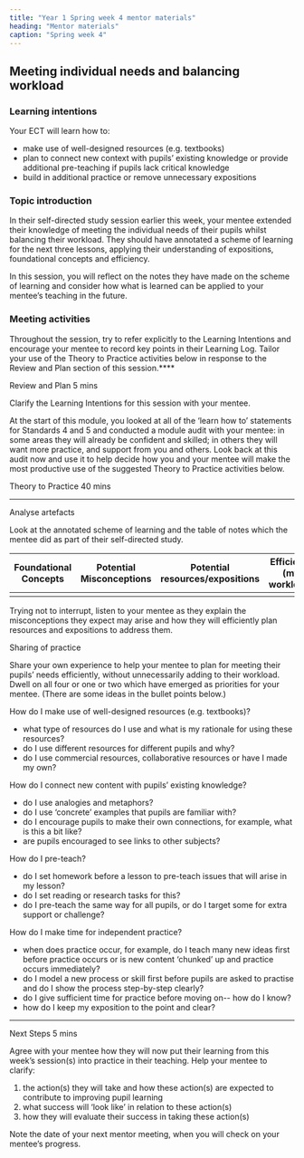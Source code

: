 ```yaml
---
title: "Year 1 Spring week 4 mentor materials"
heading: "Mentor materials"
caption: "Spring week 4"
---
```



## Meeting individual needs and balancing workload 

### Learning intentions

Your ECT will learn how to:

- make use of well-designed resources (e.g. textbooks)
- plan to connect new context with pupils’ existing knowledge or provide additional pre-teaching if pupils lack critical knowledge
- build in additional practice or remove unnecessary expositions


### Topic introduction

In their self-directed study session earlier this week, your mentee extended their knowledge of meeting the individual needs of their pupils whilst balancing their workload. They should have annotated a scheme of learning for the next three lessons, applying their understanding of expositions, foundational concepts and efficiency.

In this session, you will reflect on the notes they have made on the scheme of learning and consider how what is learned can be applied to your mentee’s teaching in the future.


### Meeting activities

Throughout the session, try to refer explicitly to the Learning Intentions and encourage your mentee to record key points in their Learning Log. Tailor your use of the Theory to Practice activities below in response to the Review and Plan section of this session.\*\*\*\*

Review and Plan 5 mins

Clarify the Learning Intentions for this session with your mentee.

At the start of this module, you looked at all of the ‘learn how to’ statements for Standards 4 and 5 and conducted a module audit with your mentee: in some areas they will already be confident and skilled; in others they will want more practice, and support from you and others. Look back at this audit now and use it to help decide how you and your mentee will make the most productive use of the suggested Theory to Practice activities below.

Theory to Practice 40 mins

---

Analyse artefacts

Look at the annotated scheme of learning and the table of notes which the mentee did as part of their self-directed study.

| Foundational Concepts | Potential Misconceptions | Potential resources/expositions | Efficient? (my workload) |
| --------------------------- | ------------------------------ | ------------------------------------- | ------------------------------ |
|                             |                                |                                       |                                |

Trying not to interrupt, listen to your mentee as they explain the misconceptions they expect may arise and how they will efficiently plan resources and expositions to address them.

Sharing of practice

Share your own experience to help your mentee to plan for meeting their pupils’ needs efficiently, without unnecessarily adding to their workload. Dwell on all four or one or two which have emerged as priorities for your mentee. (There are some ideas in the bullet points below.)

How do I make use of well-designed resources (e.g. textbooks)?

- what type of resources do I use and what is my rationale for using these resources?
- do I use different resources for different pupils and why?
- do I use commercial resources, collaborative resources or have I made my own?

How do I connect new content with pupils’ existing knowledge?

- do I use analogies and metaphors?
- do I use ‘concrete’ examples that pupils are familiar with?
- do I encourage pupils to make their own connections, for example, what is this a bit like?
- are pupils encouraged to see links to other subjects?

How do I pre-teach?

- do I set homework before a lesson to pre-teach issues that will arise in my lesson?
- do I set reading or research tasks for this?
- do I pre-teach the same way for all pupils, or do I target some for extra support or challenge?

How do I make time for independent practice?

- when does practice occur, for example, do I teach many new ideas first before practice occurs or is new content ‘chunked’ up and practice occurs immediately?
- do I model a new process or skill first before pupils are asked to practise and do I show the process step-by-step clearly?
- do I give sufficient time for practice before moving on-- how do I know?
- how do I keep my exposition to the point and clear?

---

Next Steps 5 mins

Agree with your mentee how they will now put their learning from this week’s session(s) into practice in their teaching. Help your mentee to clarify:

1. the action(s) they will take and how these action(s) are expected to contribute to improving pupil learning
2. what success will ‘look like’ in relation to these action(s)
3. how they will evaluate their success in taking these action(s)

Note the date of your next mentor meeting, when you will check on your mentee’s progress.

